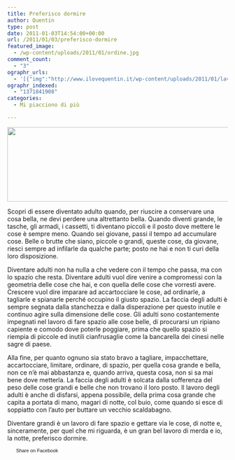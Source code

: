 ```yaml
---
title: Preferisco dormire
author: Quentin
type: post
date: 2011-01-03T14:54:00+00:00
url: /2011/01/03/preferisco-dormire
featured_image:
  - /wp-content/uploads/2011/01/ordine.jpg
comment_count:
  - "3"
ographr_urls:
  - '[{"img":"http://www.ilovequentin.it/wp-content/uploads/2011/01/lavatrice.jpg"},{"img":"http://www.ilovequentin.it/wp-content/uploads/2011/01/ordine.jpg"},{"img":"http://www.ilovequentin.it/wp-content/uploads/2011/01/ordine.bmp"},{"img":"http://www.ilovequentin.it/wp-content/uploads/2011/01/lavatrice-300x98.jpg"}]'
ographr_indexed:
  - "1371841908"
categories:
  - Mi piacciono di più

---
```

[<img class="alignnone size-full wp-image-1402" title="lavatrice" src="http://www.ilovequentin.it/wp-content/uploads/2011/01/lavatrice.jpg" alt="" width="520" height="170" />][1]

Scopri di essere diventato adulto quando, per riuscire a conservare una cosa bella, ne devi perdere una altrettanto bella. Quando diventi grande, le tasche, gli armadi, i cassetti, ti diventano piccoli e il posto dove mettere le cose è sempre meno. Quando sei giovane, passi il tempo ad accumulare cose. Belle o brutte che siano, piccole o grandi, queste cose, da giovane, riesci sempre ad infilarle da qualche parte; posto ne hai e non ti curi della loro disposizione.

Diventare adulti non ha nulla a che vedere con il tempo che passa, ma con lo spazio che resta. Diventare adulti vuol dire venire a compromessi con la geometria delle cose che hai, e con quella delle cose che vorresti avere. Crescere vuol dire imparare ad accartocciare le cose, ad ordinarle, a tagliarle e spianarle perché occupino il giusto spazio. La faccia degli adulti è sempre segnata dalla stanchezza e dalla disperazione per questo inutile e continuo agire sulla dimensione delle cose. Gli adulti sono costantemente impegnati nel lavoro di fare spazio alle cose belle, di procurarsi un ripiano capiente e comodo dove poterle poggiare, prima che quello spazio si riempia di piccole ed inutili cianfrusaglie come la bancarella dei cinesi nelle sagre di paese.

Alla fine, per quanto ognuno sia stato bravo a tagliare, impacchettare, accartocciare, limitare, ordinare, di spazio, per quella cosa grande e bella, non ce n’è mai abbastanza e, quando arriva, questa cosa, non si sa mai bene dove metterla. La faccia degli adulti è solcata dalla sofferenza del peso delle cose grandi e belle che non trovano il loro posto. Il lavoro degli adulti è anche di disfarsi, appena possibile, della prima cosa grande che capita a portata di mano, magari di notte, col buio, come quando si esce di soppiatto con l’auto per buttare un vecchio scaldabagno.

Diventare grandi è un lavoro di fare spazio e gettare via le cose, di notte e, sinceramente, per quel che mi riguarda, è un gran bel lavoro di merda e io, la notte, preferisco dormire.

<a href="http://www.facebook.com/share.php?u=http%3A%2F%2Fwww.ilovequentin.it%2F2011%2F01%2F03%2Fpreferisco-dormire&t=Preferisco%20dormire" id="facebook_share_both_1399" style="font-size:11px; line-height:13px; font-family:'lucida grande',tahoma,verdana,arial,sans-serif; text-decoration:none; padding:2px 0 0 20px; height:16px; background:url(http://b.static.ak.fbcdn.net/images/share/facebook_share_icon.gif) no-repeat top left;">Share on Facebook</a>

 [1]: http://www.ilovequentin.it/wp-content/uploads/2011/01/lavatrice.jpg